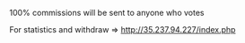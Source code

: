 100% commissions will be sent to anyone who votes

For statistics and withdraw => http://35.237.94.227/index.php
